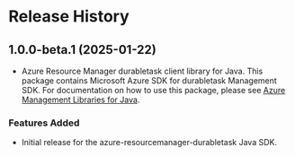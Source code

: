 # Release History

## 1.0.0-beta.1 (2025-01-22)

- Azure Resource Manager durabletask client library for Java. This package contains Microsoft Azure SDK for durabletask Management SDK. For documentation on how to use this package, please see [Azure Management Libraries for Java](https://aka.ms/azsdk/java/mgmt).

### Features Added

- Initial release for the azure-resourcemanager-durabletask Java SDK.
